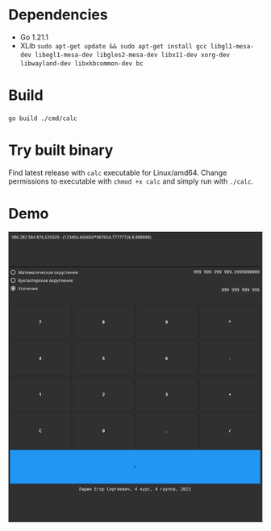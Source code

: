 # Dependencies
- Go 1.21.1
- XLib `sudo apt-get update && sudo apt-get install gcc libgl1-mesa-dev libegl1-mesa-dev libgles2-mesa-dev libx11-dev xorg-dev libwayland-dev libxkbcommon-dev bc`
# Build
`go build ./cmd/calc`
# Try built binary
Find latest release with `calc` executable for Linux/amd64.
Change permissions to executable with `chmod +x calc` and simply run with `./calc`.
# Demo
![alt text](./static/1.png)
